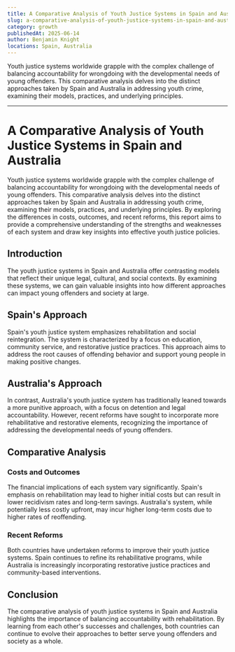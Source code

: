 ```yaml
---
title: A Comparative Analysis of Youth Justice Systems in Spain and Australia
slug: a-comparative-analysis-of-youth-justice-systems-in-spain-and-australia
category: growth
publishedAt: 2025-06-14
author: Benjamin Knight
locations: Spain, Australia
---
```


Youth justice systems worldwide grapple with the complex challenge of balancing accountability for wrongdoing with the developmental needs of young offenders. This comparative analysis delves into the distinct approaches taken by Spain and Australia in addressing youth crime, examining their models, practices, and underlying principles.

---

# A Comparative Analysis of Youth Justice Systems in Spain and Australia

Youth justice systems worldwide grapple with the complex challenge of balancing accountability for wrongdoing with the developmental needs of young offenders. This comparative analysis delves into the distinct approaches taken by Spain and Australia in addressing youth crime, examining their models, practices, and underlying principles. By exploring the differences in costs, outcomes, and recent reforms, this report aims to provide a comprehensive understanding of the strengths and weaknesses of each system and draw key insights into effective youth justice policies.

## Introduction

The youth justice systems in Spain and Australia offer contrasting models that reflect their unique legal, cultural, and social contexts. By examining these systems, we can gain valuable insights into how different approaches can impact young offenders and society at large.

## Spain's Approach

Spain's youth justice system emphasizes rehabilitation and social reintegration. The system is characterized by a focus on education, community service, and restorative justice practices. This approach aims to address the root causes of offending behavior and support young people in making positive changes.

## Australia's Approach

In contrast, Australia's youth justice system has traditionally leaned towards a more punitive approach, with a focus on detention and legal accountability. However, recent reforms have sought to incorporate more rehabilitative and restorative elements, recognizing the importance of addressing the developmental needs of young offenders.

## Comparative Analysis

### Costs and Outcomes

The financial implications of each system vary significantly. Spain's emphasis on rehabilitation may lead to higher initial costs but can result in lower recidivism rates and long-term savings. Australia's system, while potentially less costly upfront, may incur higher long-term costs due to higher rates of reoffending.

### Recent Reforms

Both countries have undertaken reforms to improve their youth justice systems. Spain continues to refine its rehabilitative programs, while Australia is increasingly incorporating restorative justice practices and community-based interventions.

## Conclusion

The comparative analysis of youth justice systems in Spain and Australia highlights the importance of balancing accountability with rehabilitation. By learning from each other's successes and challenges, both countries can continue to evolve their approaches to better serve young offenders and society as a whole.